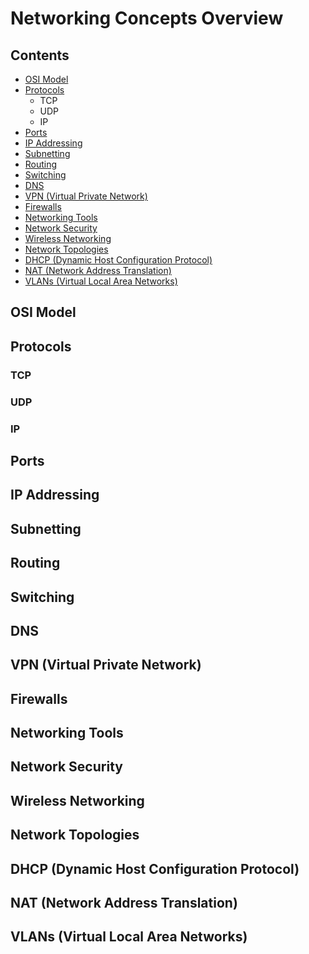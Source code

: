 # Networking Concepts Overview

## Contents

- [OSI Model](#osi-model)
- [Protocols](#protocols)
  - TCP
  - UDP
  - IP
- [Ports](#ports)
- [IP Addressing](#ip-addressing)
- [Subnetting](#subnetting)
- [Routing](#routing)
- [Switching](#switching)
- [DNS](#dns)
- [VPN (Virtual Private Network)](#vpn-virtual-private-network)
- [Firewalls](#firewalls)
- [Networking Tools](#networking-tools)
- [Network Security](#network-security)
- [Wireless Networking](#wireless-networking)
- [Network Topologies](#network-topologies)
- [DHCP (Dynamic Host Configuration Protocol)](#dhcp-dynamic-host-configuration-protocol)
- [NAT (Network Address Translation)](#nat-network-address-translation)
- [VLANs (Virtual Local Area Networks)](#vlans-virtual-local-area-networks)

## OSI Model

## Protocols

### TCP

### UDP

### IP

## Ports

## IP Addressing

## Subnetting

## Routing

## Switching

## DNS

## VPN (Virtual Private Network)

## Firewalls

## Networking Tools

## Network Security

## Wireless Networking

## Network Topologies

## DHCP (Dynamic Host Configuration Protocol)

## NAT (Network Address Translation)

## VLANs (Virtual Local Area Networks)

